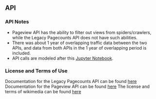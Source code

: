 



## API

### API Notes
- Pageview API has the ability to filter out views from spiders/crawlers, while the Legacy Pagecounts API does not have such abilities. 
- There was about 1 year of overlapping traffic data between the two APIs, and data from both APIs in the 1 year of overlapping period is included.
- API calls are modeled after this [Jupyter Notebook](https://public.paws.wmcloud.org/User:Jtmorgan/data512_a1_example.ipynb).

### License and Terms of Use
Documentation for the Legacy Pagecounts API can be found [here](https://wikitech.wikimedia.org/wiki/Analytics/AQS/Legacy_Pagecounts)  
Documentation for the Pageview API can be found [here](https://wikitech.wikimedia.org/wiki/Analytics/AQS/Pageviews) 
The license and terms of wikimedia can be found [here](https://www.mediawiki.org/wiki/REST_API#Terms_and_conditions)
